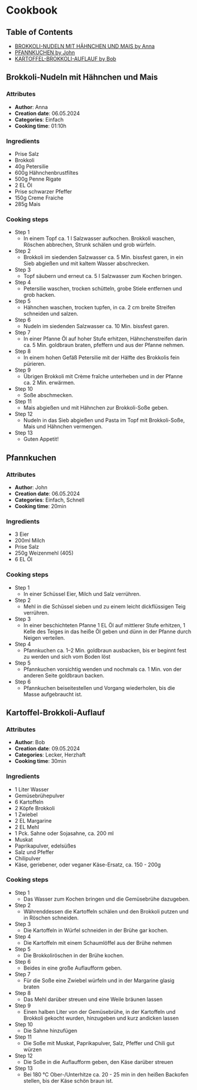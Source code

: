 # Cookbook

## Table of Contents

* [BROKKOLI-NUDELN MIT HÄHNCHEN UND MAIS by Anna](#brokkoli-nudeln-mit-hähnchen-und-mais)
* [PFANNKUCHEN by John](#pfannkuchen)
* [KARTOFFEL-BROKKOLI-AUFLAUF by Bob](#kartoffel-brokkoli-auflauf)

## Brokkoli-Nudeln mit Hähnchen und Mais

### Attributes

* **Author**: Anna
* **Creation date**: 06.05.2024
* **Categories**: Einfach
* **Cooking time**: 01:10h

### Ingredients

* Prise Salz
* Brokkoli
* 40g Petersilie
* 600g Hähnchenbrustfiltes
* 500g Penne Rigate
* 2 EL Öl
* Prise schwarzer Pfeffer
* 150g Creme Fraiche
* 285g Mais

### Cooking steps

* Step 1
    * In einem Topf ca. 1 l Salzwasser aufkochen. Brokkoli waschen, Röschen abbrechen, Strunk schälen und grob würfeln.
* Step 2
    * Brokkoli im siedenden Salzwasser ca. 5 Min. bissfest garen, in ein Sieb abgießen und mit kaltem Wasser abschrecken.
* Step 3
    * Topf säubern und erneut ca. 5 l Salzwasser zum Kochen bringen.
* Step 4
    * Petersilie waschen, trocken schütteln, grobe Stiele entfernen und grob hacken.
* Step 5
    * Hähnchen waschen, trocken tupfen, in ca. 2 cm breite Streifen schneiden und salzen.
* Step 6
    * Nudeln im siedenden Salzwasser ca. 10 Min. bissfest garen.
* Step 7
    * In einer Pfanne Öl auf hoher Stufe erhitzen, Hähnchenstreifen darin ca. 5 Min. goldbraun braten, pfeffern und aus der Pfanne nehmen.
* Step 8
    * In einem hohen Gefäß Petersilie mit der Hälfte des Brokkolis fein pürieren.
* Step 9
    * Übrigen Brokkoli mit Crème fraîche unterheben und in der Pfanne ca. 2 Min. erwärmen.
* Step 10
    * Soße abschmecken.
* Step 11
    * Mais abgießen und mit Hähnchen zur Brokkoli-Soße geben.
* Step 12
    * Nudeln in das Sieb abgießen und Pasta im Topf mit Brokkoli-Soße, Mais und Hähnchen vermengen.
* Step 13
    * Guten Appetit!

## Pfannkuchen

### Attributes

* **Author**: John
* **Creation date**: 06.05.2024
* **Categories**: Einfach, Schnell
* **Cooking time**: 20min

### Ingredients

* 3 Eier
* 200ml Milch
* Prise Salz
* 250g Weizenmehl (405)
* 6 EL Öl

### Cooking steps

* Step 1
    * In einer Schüssel Eier, Milch und Salz verrühren.
* Step 2
    * Mehl in die Schüssel sieben und zu einem leicht dickflüssigen Teig verrühren.
* Step 3
    * In einer beschichteten Pfanne 1 EL Öl auf mittlerer Stufe erhitzen, 1 Kelle des Teiges in das heiße Öl geben und dünn in der Pfanne durch Neigen verteilen.
* Step 4
    * Pfannkuchen ca. 1–2 Min. goldbraun ausbacken, bis er beginnt fest zu werden und sich vom Boden löst
* Step 5
    * Pfannkuchen vorsichtig wenden und nochmals ca. 1 Min. von der anderen Seite goldbraun backen.
* Step 6
    * Pfannkuchen beiseitestellen und Vorgang wiederholen, bis die Masse aufgebraucht ist.

## Kartoffel-Brokkoli-Auflauf

### Attributes

* **Author**: Bob
* **Creation date**: 09.05.2024
* **Categories**: Lecker, Herzhaft
* **Cooking time**: 30min

### Ingredients

* 1 Liter Wasser
* Gemüsebrühepulver
* 6 Kartoffeln
* 2 Köpfe Brokkoli
* 1 Zwiebel
* 2 EL Margarine
* 2 EL Mehl
* 1 Pck. Sahne oder Sojasahne, ca. 200 ml
* Muskat
* Paprikapulver, edelsüßes
* Salz und Pfeffer
* Chilipulver
* Käse, geriebener, oder veganer Käse-Ersatz, ca. 150 - 200g

### Cooking steps

* Step 1
    * Das Wasser zum Kochen bringen und die Gemüsebrühe dazugeben.
* Step 2
    * Währenddessen die Kartoffeln schälen und den Brokkoli putzen und in Röschen schneiden.
* Step 3
    * Die Kartoffeln in Würfel schneiden in der Brühe gar kochen.
* Step 4
    * Die Kartoffeln mit einem Schaumlöffel aus der Brühe nehmen
* Step 5
    * Die Brokkoliröschen in der Brühe kochen.
* Step 6
    * Beides in eine große Auflaufform geben.
* Step 7
    * Für die Soße eine Zwiebel würfeln und in der Margarine glasig braten
* Step 8
    * Das Mehl darüber streuen und eine Weile bräunen lassen
* Step 9
    * Einen halben Liter von der Gemüsebrühe, in der Kartoffeln und Brokkoli gekocht wurden, hinzugeben und kurz andicken lassen
* Step 10
    * Die Sahne hinzufügen
* Step 11
    * Die Soße mit Muskat, Paprikapulver, Salz, Pfeffer und Chili gut würzen
* Step 12
    * Die Soße in die Auflaufform geben, den Käse darüber streuen
* Step 13
    * Bei 180 °C Ober-/Unterhitze ca. 20 - 25 min in den heißen Backofen stellen, bis der Käse schön braun ist.


